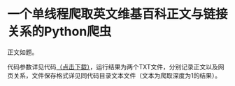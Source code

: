 # 一个单线程爬取英文维基百科正文与链接关系的Python爬虫

正文如题。

代码参数详见代码[（点击下载）](https://github.com/SubsonBigod/WikiReptile)，运行结果为两个TXT文件，分别记录正文以及网页关系，文件保存格式详见同代码目录文本文件（文本为爬取深度为1的结果）。